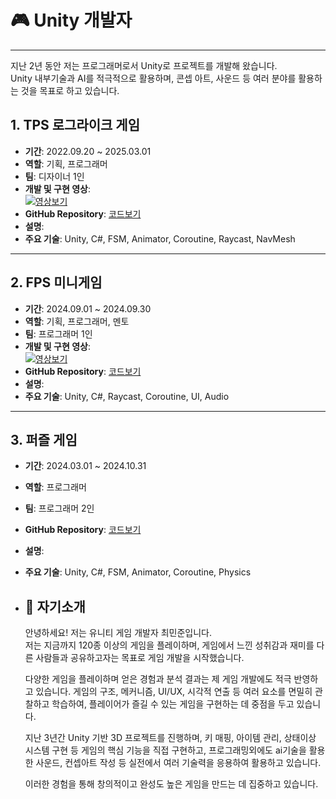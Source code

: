 # 🎮 Unity 개발자
---
지난 2년 동안 저는 프로그래머로서 Unity로 프로젝트를 개발해 왔습니다.  
Unity 내부기술과 AI를 적극적으로 활용하며, 콘셉 아트, 사운드 등 여러 분야를 활용하는 것을 목표로 하고 있습니다.

## 1. TPS 로그라이크 게임
- **기간**: 2022.09.20 ~ 2025.03.01
- **역할**: 기획, 프로그래머
- **팀**: 디자이너 1인
- **개발 및 구현 영상**:  
[![영상보기](https://img.youtube.com/vi/JgRZtCDci7s/0.jpg)](https://www.youtube.com/watch?v=JgRZtCDci7s)  
- **GitHub Repository**: [코드보기](https://github.com/choiminjun-coder/choiminjun-TPSscript)
- **설명**: 
- **주요 기술**: Unity, C#, FSM, Animator, Coroutine, Raycast, NavMesh  


---

## 2. FPS 미니게임
- **기간**: 2024.09.01 ~ 2024.09.30
- **역할**: 기획, 프로그래머, 멘토
- **팀**: 프로그래머 1인
- **개발 및 구현 영상**:  
[![영상보기](https://img.youtube.com/vi/PqSt6WACUpI/0.jpg)](https://www.youtube.com/watch?v=PqSt6WACUpI)  
- **GitHub Repository**: [코드보기](https://github.com/choiminjun-coder/choiminjun-fps)
- **설명**: 
- **주요 기술**: Unity, C#, Raycast, Coroutine, UI, Audio

---

## 3. 퍼즐 게임
- **기간**: 2024.03.01 ~ 2024.10.31
- **역할**: 프로그래머
- **팀**: 프로그래머 2인 
- **GitHub Repository**: [코드보기](https://github.com/choiminjun-coder/choiminjun-puzzle) 
- **설명**:
- **주요 기술**: Unity, C#, FSM, Animator, Coroutine, Physics

- ## 👋 자기소개
  안녕하세요! 저는 유니티 게임 개발자 최민준입니다.  
  저는 지금까지 120종 이상의 게임을 플레이하며, 게임에서 느낀 성취감과 재미를 다른 사람들과 공유하고자는 목표로 게임 개발을 시작했습니다. 

  다양한 게임을 플레이하며 얻은 경험과 분석 결과는 제 게임 개발에도 적극 반영하고 있습니다. 게임의 구조, 메커니즘, UI/UX, 시각적 연출 등 여러 요소를 면밀히 관찰하고 학습하여, 플레이어가 즐길 수 있는 게임을 구현하는 데 중점을 두고 있습니다.

  지난 3년간 Unity 기반 3D 프로젝트를 진행하며, 키 매핑, 아이템 관리, 상태이상 시스템 구현 등 게임의 핵심 기능을 직접 구현하고, 프로그래밍외에도 ai기술을 활용한 사운드, 컨셉아트 작성 등 실전에서 여러 기술력을 응용하여 활용하고 있습니다.
  
  이러한 경험을 통해 창의적이고 완성도 높은 게임을 만드는 데 집중하고 있습니다.

